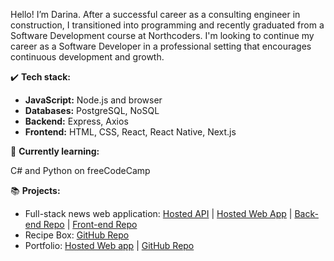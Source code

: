Hello! I’m Darina. After a successful career as a consulting engineer in construction, I transitioned into programming and recently graduated from a Software Development course at Northcoders.  I'm looking to continue my career as a Software Developer in a professional setting that encourages continuous development and growth.

✔️ **Tech stack:**
- **JavaScript:** Node.js and browser
- **Databases:** PostgreSQL, NoSQL
- **Backend:** Express, Axios
- **Frontend:** HTML, CSS, React, React Native, Next.js


🌱 **Currently learning:**

C# and Python on freeCodeCamp


📚 **Projects:**
- Full-stack news web application: [Hosted API](https://nc-news-jx1u.onrender.com) | [Hosted Web App](https://nc-news12.netlify.app/) | [Back-end Repo](https://github.com/darinaJur/nc-news) | [Front-end Repo](https://github.com/darinaJur/fe-nc-news)
- Recipe Box: [GitHub Repo](https://github.com/bitbybit-nc/RecipeBox)
- Portfolio: [Hosted Web app](https://darina.dev/) | [GitHub Repo](https://github.com/darinaJur/portfolio)



<!---
darinaJur/darinaJur is a ✨ special ✨ repository because its `README.md` (this file) appears on your GitHub profile.
You can click the Preview link to take a look at your changes.
--->
